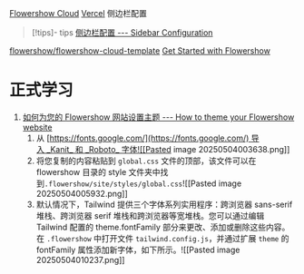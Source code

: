 [Flowershow Cloud](https://cloud.flowershow.app/obsidian-quickstart)
[Vercel](https://vercel.com/meng2213s-projects)
侧边栏配置
>[!tips]- tips
>[侧边栏配置 --- Sidebar Configuration](https://flowershow.app/docs/sidebar-configuration)

[flowershow/flowershow-cloud-template](https://github.com/flowershow/flowershow-cloud-template/tree/main)
[Get Started with Flowershow](https://flowershow.app/docs)
# 正式学习
1. [如何为您的 Flowershow 网站设置主题 --- How to theme your Flowershow website](https://flowershow.app/docs/self-hosted/custom-theme)
	1. 从 [https://fonts.google.com/](https://fonts.google.com/) 导入 _Kanit_ 和 _Roboto_ 字体![[Pasted image 20250504003638.png]]
	2. 将您复制的内容粘贴到 `global.css` 文件的顶部，该文件可以在 flowershow 目录的 style 文件夹中找到`.flowershow/site/styles/global.css`![[Pasted image 20250504005932.png]]
	3. 默认情况下，Tailwind 提供三个字体系列实用程序：跨浏览器 sans-serif 堆栈、跨浏览器 serif 堆栈和跨浏览器等宽堆栈。您可以通过编辑 Tailwind 配置的 theme.fontFamily 部分来更改、添加或删除这些内容。在 `.flowershow` 中打开文件 `tailwind.config.js`，并通过扩展 `theme` 的 fontFamily 属性添加新字体，如下所示。![[Pasted image 20250504010237.png]]